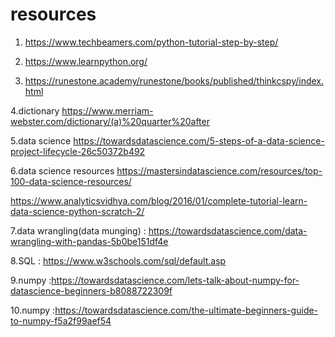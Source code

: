 # resources 

1. https://www.techbeamers.com/python-tutorial-step-by-step/

2. https://www.learnpython.org/

3. https://runestone.academy/runestone/books/published/thinkcspy/index.html


4.dictionary https://www.merriam-webster.com/dictionary/(a)%20quarter%20after




5.data science https://towardsdatascience.com/5-steps-of-a-data-science-project-lifecycle-26c50372b492



6.data science resources https://mastersindatascience.com/resources/top-100-data-science-resources/


https://www.analyticsvidhya.com/blog/2016/01/complete-tutorial-learn-data-science-python-scratch-2/

7.data wrangling(data munging) : https://towardsdatascience.com/data-wrangling-with-pandas-5b0be151df4e


8.SQL : https://www.w3schools.com/sql/default.asp

9.numpy :https://towardsdatascience.com/lets-talk-about-numpy-for-datascience-beginners-b8088722309f

10.numpy :https://towardsdatascience.com/the-ultimate-beginners-guide-to-numpy-f5a2f99aef54
